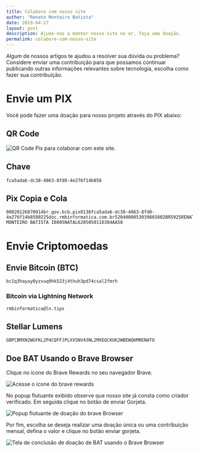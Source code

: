 ```yaml
---
title: Colabore com nosso site
author: "Renato Monteiro Batista"
date: 2019-04-27
layout: post
description: Ajude-nos a manter nosso site no ar, faça uma doação.
permalink: colabore-com-nosso-site
---
```


Algum de nossos artigos te ajudou a resolver sua dúvida ou problema? Considere enviar uma contribuição para que possamos continuar publicando outras informações relevantes sobre tecnologia, escolha como fazer sua contribuição.

# Envie um PIX

Você pode fazer uma doação para nosso projeto através do PIX abaixo:

## QR Code

![QR Code Pix para colaborar com este site.]({{site.img}}qr_pix_ajuda.jpeg)

## Chave

```
fca5ada6-dc38-4863-8fd0-4e276f14b858
```

## Pix Copia e Cola

```
00020126870014br.gov.bcb.pix0136fca5ada6-dc38-4863-8fd0-4e276f14b8580225doc.rmbinformatica.com.br5204000053039865802BR5925RENATO MONTEIRO BATISTA I6005NATAL6205050116304AA58
```

# Envie Criptomoedas

## Envie Bitcoin (BTC)

```
bc1q3hayay0yzvuq9hk523j4thuh3pd74csal2fmrh
```

### Bitcoin via Lightning Network

```
rmbinformatica@ln.tips
```

## Stellar Lumens

```
GBPCBMXN2WGFKL2P4CQFFJPLXVSNV43NL2MXEQCKUK2WBEWQ6MRENATO
```

## Doe BAT Usando o Brave Browser

Clique no ícone do Brave Rewards no seu navegador Brave.

![Acesse o ícone do brave rewards]({{site.img}}colabore-com-nosso-site.png)

No popup flutuante exibido observe que nosso site já consta como criador verificado. Em seguida clique no botão de enviar Gorjeta.

![Popup flutuante de doação do brave Browser]({{site.img}}flutuante_bat.png)

Por fim, escolha se deseja realizar uma doação única ou uma contribuição mensal, defina o valor e clique no botão enviar gorjeta.

![Tela de conclusão de doação de BAT usando o Brave Browser]({{site.img}}doar_bat_finalizacao.png)